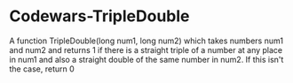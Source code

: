 # Codewars-TripleDouble
A  function  TripleDouble(long num1, long num2) which takes numbers num1 and num2 and returns 1 if there is a straight triple of a number at any place in num1 and also a straight double of the same number in num2.  If this isn't the case, return 0
